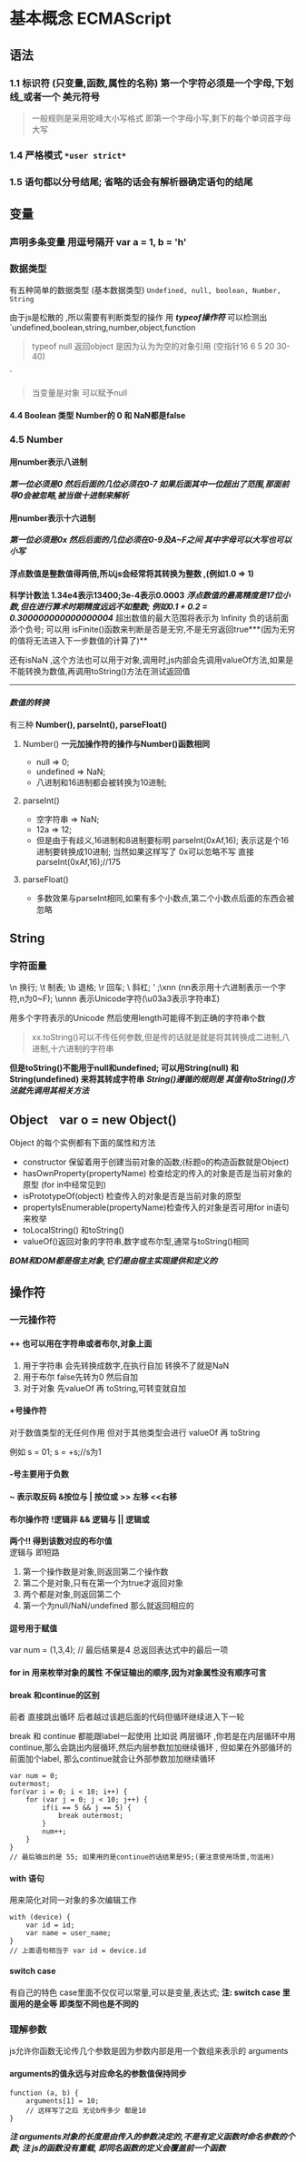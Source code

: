 # 基本概念 ECMAScript

## 语法

### 1.1 标识符 (只变量,函数,属性的名称) 第一个字符必须是一个字母,下划线_或者一个 美元符号

> 一般规则是采用驼峰大小写格式 即第一个字母小写,剩下的每个单词首字母大写

### 1.4 严格模式  ```*user strict*```

### 1.5 语句都以分号结尾;  省略的话会有解析器确定语句的结尾

## 变量

### 声明多条变量 用逗号隔开 var a = 1, b = 'h'

### 数据类型

有五种简单的数据类型 (基本数据类型) `Undefined, null, boolean, Number, String`

由于js是松散的  ,所以需要有判断类型的操作 用 ***typeof操作符***
可以检测出
`undefined,boolean,string,number,object,function

> typeof null 返回object 是因为认为为空的对象引用 (空指针16 6 5  20 30-40)

`

>当变量是对象 可以赋予null

#### 4.4 Boolean 类型 Number的 0 和 NaN都是false

### 4.5 Number

#### 用number表示八进制

***第一位必须是0 然后后面的几位必须在0-7 如果后面其中一位超出了范围,那面前导0会被忽略,被当做十进制来解析***

#### 用number表示十六进制

***第一位必须是0x 然后后面的几位必须在0-9及A~F之间 其中字母可以大写也可以小写***

#### 浮点数值是整数值得两倍,所以js会经常将其转换为整数 ,(例如1.0 => 1)

**科学计数法 1.34e4表示13400;3e-4表示0.0003**
***浮点数值的最高精度是17位小数,但在进行算术时期精度远远不如整数; 例如0.1 + 0.2 = 0.300000000000000004***
超出数值的最大范围将表示为 Infinity 负的话前面添个负号; 可以用 isFinite()函数来判断是否是无穷,不是无穷返回true***(因为无穷的值将无法进入下一步数值的计算了)**

还有isNaN ,这个方法也可以用于对象,调用时,js内部会先调用valueOf方法,如果是不能转换为数值,再调用toString()方法在测试返回值
___

#### ***数值的转换***

有三种  **Number(), parseInt(), parseFloat()**

1. Number() **一元加操作符的操作与Number()函数相同**
   * null => 0;
   * undefined => NaN;
   * 八进制和16进制都会被转换为10进制;

2. parseInt()
   * 空字符串 => NaN;
   * 12a => 12;
   * 但是由于有歧义,16进制和8进制要标明 parseInt(0xAf,16); 表示这是个16进制要转换成10进制; 当然如果这样写了 0x可以忽略不写 直接 parseInt(0xAf,16);//175
  
3. parseFloat()
   * 多数效果与parseInt相同,如果有多个小数点,第二个小数点后面的东西会被忽略

## String

### 字符面量

\n 换行; \t 制表; \b 退格; \r 回车; \\ 斜杠;  \' ;\xnn (nn表示用十六进制表示一个字符,n为0~F); \unnn  表示Unicode字符(\u03a3表示字符串Σ)

用多个字符表示的Unicode 然后使用length可能得不到正确的字符串个数

>xx.toString()可以不传任何参数,但是传的话就是就是将其转换成二进制,八进制,十六进制的字符串

**但是toString()不能用于null和undefined; 可以用String(null) 和String(undefined) 来将其转成字符串**
***String()遵循的规则是 其值有toString()方法就先调用其相关方法***

## Object   &nbsp;&nbsp; var o = new Object()

Object 的每个实例都有下面的属性和方法

* constructor 保留着用于创建当前对象的函数;(标题o的构造函数就是Object)
* hasOwnProperty(propertyName) 检查给定的传入的对象是否是当前对象的原型 (for in中经常见到)
* isPrototypeOf(object) 检查传入的对象是否是当前对象的原型
* propertyIsEnumerable(propertyName)检查传入的对象是否可用for in语句来枚举
* toLocalString() 和toString()
* valueOf()返回对象的字符串,数字或布尔型,通常与toString()相同

***BOM和DOM都是宿主对象,它们是由宿主实现提供和定义的***

## 操作符

### 一元操作符

#### ++ 也可以用在字符串或者布尔,对象上面

1. 用于字符串 会先转换成数字,在执行自加  转换不了就是NaN
2. 用于布尔 false先转为0 然后自加
3. 对于对象 先valueOf 再 toString,可转变就自加

#### +号操作符

对于数值类型的无任何作用 但对于其他类型会进行 valueOf 再 toString

例如 s = 01; s = +s;//s为1

#### -号主要用于负数

#### ~ 表示取反码 &按位与   | 按位或 >> 左移 <<右移

#### 布尔操作符   !逻辑非 && 逻辑与   || 逻辑或

**两个!! 得到该数对应的布尔值**  
逻辑与 即短路

1. 第一个操作数是对象,则返回第二个操作数
2. 第二个是对象,只有在第一个为true才返回对象
3. 两个都是对象,则返回第二个
4. 第一个为null/NaN/undefined 那么就返回相应的

#### 逗号用于赋值

var num = (1,3,4); // 最后结果是4 总返回表达式中的最后一项

#### for in 用来枚举对象的属性 不保证输出的顺序,因为对象属性没有顺序可言

#### break 和continue的区别

前者 直接跳出循环 后者越过该趟后面的代码但循环继续进入下一轮

break 和 continue 都能跟label一起使用 比如说 两层循环 ,你若是在内层循环中用continue,那么会跳出内层循环,然后内层参数加加继续循环 , 但如果在外部循环的前面加个label, 那么continue就会让外部参数加加继续循环

```break label
var num = 0;
outermost;
for(var i = 0; i < 10; i++) {
    for (var j = 0; j < 10; j++) {
        if(i == 5 && j == 5) {
            break outermost;
        }
        num++;
    }
}
// 最后输出的是 55; 如果用的是continue的话结果是95;(要注意使用场景,勿滥用)
```

#### with 语句

用来简化对同一对象的多次编辑工作

```// 会降低性能,不利于调试,严格模式无法使用
with (device) {
    var id = id;
    var name = user_name;
}
// 上面语句相当于 var id = device.id
```

#### switch case

有自己的特色 case里面不仅仅可以常量,可以是变量,表达式;
**注: switch case 里面用的是全等 即类型不同也是不同的**

### 理解参数

js允许你函数无论传几个参数是因为参数内部是用一个数组来表示的 arguments

#### arguments的值永远与对应命名的参数值保持同步

```// arguments和参数的内存空间是独立的,但是他们的值是同步的
function (a, b) {
    arguments[1] = 10;
    // 这样写了之后 无论b传多少 都是10
}
```

***注 arguments对象的长度是由传入的参数决定的,不是有定义函数时命名参数的个数;
注 js的函数没有重载, 即同名函数的定义会覆盖前一个函数***

